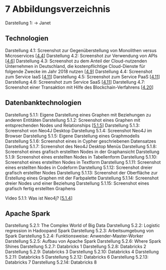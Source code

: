 # 7 Abbildungsverzeichnis

Darstellung 1: -> Janet

## Technologien

Darstellung 4.1: Screenshot zur Gegenüberstellung von Monolithen versus Microservices [[4.4](https://www.redhat.com/de/topics/microservices/what-are-microservices)]
Darstellung 4.2: Screenshot zur Verwendung von APIs [[4.6](https://www.redhat.com/de/topics/api/what-are-application-programming-interfaces)]
Darstellung 4.3: Screenshot zu dem Anteil der Cloud-nutzenden Unternehmen in Deutschland, die kostenpflichtige Cloud-Dienste für folgende Zwecke im Jahr 2018 nutzen [[4.9](https://de.statista.com/statistik/daten/studie/381830/umfrage/einsatzzwecke-von-cloud-computing-in-unternehmen-in-deutschland/)]
Darstellung 4.4: Screenshot zum Service IaaS [[4.11](https://aws.amazon.com/de/what-is-cloud-computing/?nc1=f_cc)]
Darstellung 4.5: Screenshot zum Service PaaS [[4.11](https://aws.amazon.com/de/what-is-cloud-computing/?nc1=f_cc)]
Darstellung 4.6: Screenshot zum Service SaaS [[4.11](https://aws.amazon.com/de/what-is-cloud-computing/?nc1=f_cc)]
Darstellung 4.7: Screenshot einer Transaktion mit Hilfe des Blockchain-Verfahrens [[4.20](https://www.bwi.de/news-blog/blog/blockchain-interview/)]

## Datenbanktechnologien

Darstellung 5.1.1: Eigene Darstellung eines Graphen mit Beziehungen zu anderen Entitäten
Darstellung 5.1.2: Screenshot eines Graphen mit entsprechenden Nodes und Relationships [[5.1.5](https://neo4j.com/developer/get-started/)]
Darstellung 5.1.3: Screenshot von Neo4J Desktop
Darstellung 5.1.4: Screenshot Neo4J im Browser
Darstellung 5.1.5: Eigene Darstellung eines Graphmodells
Darstellung 5.1.6: Screenshot eines in Cypher geschriebenen Datensatzes
Darstellung 5.1.7: Screenshot des Neo4J Desktop Menüs
Darstellung 5.1.8: Screenshot eines grafisch erstellten Nodes in der Graphansicht
Darstellung 5.1.9: Screenshot eines erstellten Nodes in Tabellenform
Darstellung 5.1.10: Screenshot eines erstellten Nodes in Textform
Darstellung 5.1.11: Screenshot eines erstellten Nodes in Codeform
Darstellung 5.1.12: Screenshot dreier grafisch erstellter Nodes
Darstellung 5.1.13: Screenshot der Oberfläche zur Erstellung eines Graphen mit der Farbpalette
Darstellung 5.1.14: Screenshot dreier Nodes und einer Beziehung
Darstellung 5.1.15: Screenshot eines grafisch fertig erstellten Graphens

Video 5.1.1: Was ist Neo4j? [[5.1.4](htps://www.youtube.com/watch?v=GM9bB4ytGao)]

## Apache Spark

Darstellung 5.2.1: The Complex World of Big Data
Darstellung 5.2.2: Logistic regression in Hadoopand Spark
Darstellung 5.2.3: Arbeitsumgebung von Spark
Darstellung 5.2.4: Funktionsweise: Anwender-Master-Worker
Darstellung 5.2.5: Aufbau von Apache Spark
Darstellung 5.2.6: Where Spark Shines
Darstellung 5.2.7: Databricks 1
Darstellung 5.2.8: Databricks 2
Darstellung 5.2.9: Databricks 3
Darstellung 5.2.10: Databricks 4
Darstellung 5.2.11: Databricks 5
Darstellung 5.2.12: Databricks 6
Darstellung 5.2.13: Databricks 7
Darstellung 5.2.14: Databricks 8
